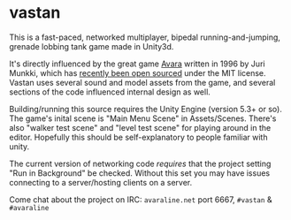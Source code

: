 vastan
======

This is a fast-paced, networked multiplayer, bipedal running-and-jumping, grenade lobbing tank game made in Unity3d. 

It's directly influenced by the great game [Avara](https://en.wikipedia.org/wiki/Avara) written in 1996 by Juri Munkki, which has [recently been open sourced](https://github.com/jmunkki/Avara) under the MIT license. Vastan uses several sound and model assets from the game, and several sections of the code influenced internal design as well. 

Building/running this source requires the Unity Engine (version 5.3+ or so). The game's inital scene is "Main Menu Scene" in Assets/Scenes. There's also "walker test scene" and "level test scene" for playing around in the editor. Hopefully this should be self-explanatory to people familiar with unity.

The current version of networking code _requires_ that the project setting "Run in Background" be checked. Without this set you may have issues connecting to a server/hosting clients on a server.

Come chat about the project on IRC: `avaraline.net` port 6667, `#vastan` & `#avaraline`